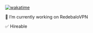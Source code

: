 [![wakatime](https://wakatime.com/badge/github/fakeesp/rdblvpnbot.svg)](https://wakatime.com/badge/github/fakeesp/rdblvpnbot)

🔭 I’m currently working on RedebaloVPN

✅ Hireable
